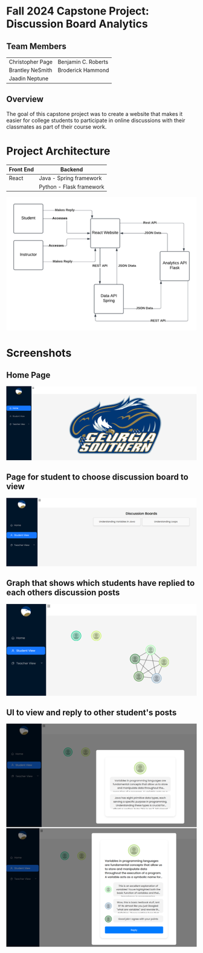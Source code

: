 # Fall 2024 Capstone Project: Discussion Board Analytics

## Team Members
|                |                    |
|----------------|--------------------|
|Christopher Page| Benjamin C. Roberts|
|Brantley NeSmith| Broderick Hammond|
|Jaadin Neptune| |
## Overview
The goal of this capstone project was to create a website that makes it easier for college students to participate in online discussions with their classmates as part of their  course work. 

# Project Architecture

| Front End | Backend
|---------- | -------|
| React     | Java - Spring framework |
|           | Python - Flask framework|

![](./screenshots/arch.png)


# Screenshots

## Home Page
![](./screenshots/overview.PNG)

## Page for student to choose discussion board to view
![](./screenshots/student-view.PNG)

## Graph that shows which students have replied to each others discussion posts
![](./screenshots/student-graph.PNG)

## UI to view and reply to other student's posts
![](./screenshots/student-posts.PNG)
![](./screenshots/student-reply.PNG)



